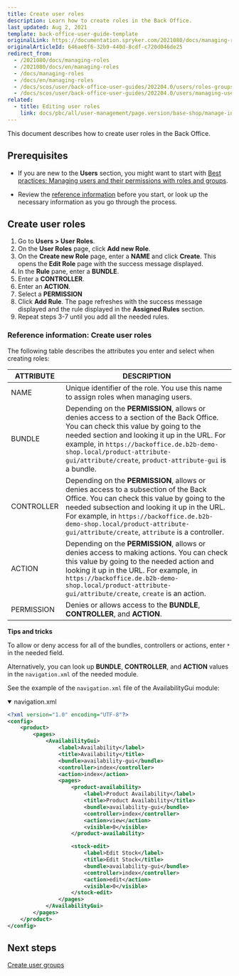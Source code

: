 ```yaml
---
title: Create user roles
description: Learn how to create roles in the Back Office.
last_updated: Aug 2, 2021
template: back-office-user-guide-template
originalLink: https://documentation.spryker.com/2021080/docs/managing-roles
originalArticleId: 646ae8f6-32b9-440d-8cdf-c720d046de25
redirect_from:
  - /2021080/docs/managing-roles
  - /2021080/docs/en/managing-roles
  - /docs/managing-roles
  - /docs/en/managing-roles
  - /docs/scos/user/back-office-user-guides/202204.0/users/roles-groups-and-users/managing-roles.html
  - /docs/scos/user/back-office-user-guides/202204.0/users/managing-user-roles/creating-user-roles.html
related:
  - title: Editing user roles
    link: docs/pbc/all/user-management/page.version/base-shop/manage-in-the-back-office/manage-user-roles/edit-user-roles.html
---
```


This document describes how to create user roles in the Back Office.

## Prerequisites

* If you are new to the **Users** section, you might want to start with [Best practices: Managing users and their permissions with roles and groups](/docs/pbc/all/user-management/{{page.version}}/base-shop/manage-in-the-back-office/best-practices-manage-users-and-their-permissions-with-roles-and-groups.html).

* Review the [reference information](#reference-information-create-user-roles) before you start, or look up the necessary information as you go through the process.

## Create user roles

1. Go to **Users&nbsp;<span aria-label="and then">></span> User Roles**.
2. On the **User Roles** page, click **Add new Role**.
3. On the **Create new Role** page, enter a **NAME** and click **Create**.
    This opens the **Edit Role** page with the success message displayed.
4. In the **Rule** pane, enter a **BUNDLE**.
5. Enter a **CONTROLLER**.
6. Enter an **ACTION**.
7. Select a **PERMISSION**
8. Click **Add Rule**.
      The page refreshes with the success message displayed and the rule displayed in the **Assigned Rules** section.
9. Repeat steps 3-7 until you add all the needed rules.


### Reference information: Create user roles

The following table describes the attributes you enter and select when creating roles:

| ATTRIBUTE | DESCRIPTION |
| --- | --- |
| NAME | Unique identifier of the role. You use this name to assign roles when managing users. |
| BUNDLE | Depending on the **PERMISSION**, allows or denies access to a section of the Back Office. You can check this value by going to the needed section and looking it up in the URL. For example, in `https://backoffice.de.b2b-demo-shop.local/product-attribute-gui/attribute/create`, `product-attribute-gui` is a bundle. |
| CONTROLLER | Depending on the **PERMISSION**, allows or denies access to a subsection of the Back Office. You can check this value by going to the needed subsection and looking it up in the URL. For example, in `https://backoffice.de.b2b-demo-shop.local/product-attribute-gui/attribute/create`, `attribute` is a controller. |
| ACTION | Depending on the **PERMISSION**, allows or denies access to making actions. You can check this value by going to the needed action and looking it up in the URL. For example, in `https://backoffice.de.b2b-demo-shop.local/product-attribute-gui/attribute/create`, `create` is an action.
| PERMISSION | Denies or allows access to the **BUNDLE**, **CONTROLLER**, and **ACTION**. |

**Tips and tricks**

To allow or deny access for all of the bundles, controllers or actions, enter `*` in the needed field.

Alternatively, you can look up **BUNDLE**, **CONTROLLER**, and **ACTION** values in the `navigation.xml` of the needed module.

See the example of the `navigation.xml` file of the AvailabilityGui module:

<details open>
<summary markdown='span'>navigation.xml</summary>

```xml
<?xml version="1.0" encoding="UTF-8"?>
<config>
    <product>
        <pages>
            <AvailabilityGui>
                <label>Availability</label>
                <title>Availability</title>
                <bundle>availability-gui</bundle>
                <controller>index</controller>
                <action>index</action>
                <pages>
                    <product-availability>
                        <label>Product Availability</label>
                        <title>Product Availability</title>
                        <bundle>availability-gui</bundle>
                        <controller>index</controller>
                        <action>view</action>
                        <visible>0</visible>
                    </product-availability>

                    <stock-edit>
                        <label>Edit Stock</label>
                        <title>Edit Stock</title>
                        <bundle>availability-gui</bundle>
                        <controller>index</controller>
                        <action>edit</action>
                        <visible>0</visible>
                    </stock-edit>
                </pages>
            </AvailabilityGui>
        </pages>
    </product>
</config>
```
</details>


## Next steps

[Create user groups](/docs/pbc/all/user-management/{{page.version}}/base-shop/manage-in-the-back-office/manage-user-groups/create-user-groups.html)
